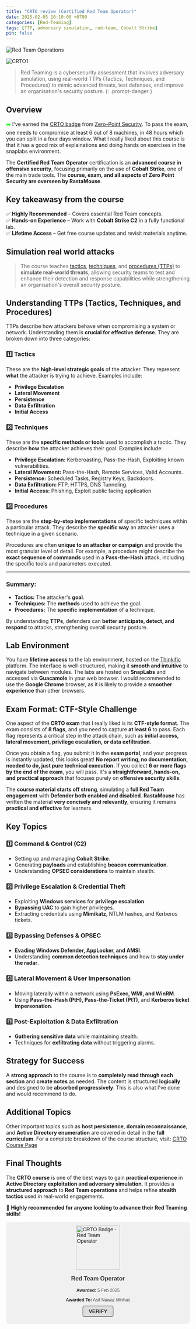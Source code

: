 ```yaml
---
title: "CRTO review (Certified Red Team Operator)"
date: 2025-02-05 10:10:00 +0700
categories: [Red-Teaming]
tags: [TTP, adversary simulation, red-team, Cobalt Strike]
pin: false
---
```


![Red Team Operations](assets/img/red_team_ops.png)

![CRTO1](assets/img/crto1.png)

> Red Teaming is a cybersecurity assessment that involves adversary simulation, using real-world TTPs (Tactics, Techniques, and Procedures) to mimic advanced threats, test defenses, and improve an organisation's security posture.
{: .prompt-danger }

## Overview
<span style="color:#00FF00;">➡️</span>
I've earned the <a href="https://eu.badgr.com/public/assertions/p2xxJx0DQU2ffXblBNslLg" target="_blank">CRTO badge</a> from <a href="https://www.zeropointsecurity.co.uk/" target="_blank">Zero-Point Security</a>.
To pass the exam, one needs to compromise at least 6 out of 8 machines, in 48 hours which you can split in a four days window. 
What I really liked about this course is that it has a good mix of explainations and doing hands on exercises in the snaplabs environment.

The **Certified Red Team Operator** certification is an **advanced course in offensive security**, focusing primarily on the use of **Cobalt Strike**, one of the main trade tools. The **course, exam, and all aspects of Zero Point Security are overseen by RastaMouse**.

## Key takeawasy from the course
✅ **Highly Recommended** – Covers essential Red Team concepts.  
✅ **Hands-on Experience** – Work with **Cobalt Strike C2** in a fully functional lab.  
✅ **Lifetime Access** – Get free course updates and revisit materials anytime.  

## Simulation real world attacks

> The course teaches <a href="https://attack.mitre.org/tactics/enterprise/" target="_blank">tactics</a>, 
<a href="https://attack.mitre.org/techniques/enterprise/" target="_blank">techniques</a>, and 
<a href="https://attack.mitre.org/groups/" target="_blank">procedures (TTPs)</a> to **simulate real-world threats**, 
allowing security teams to test and enhance their detection and response capabilities while strengthening an organisation's overall security posture.


## Understanding TTPs (Tactics, Techniques, and Procedures)

TTPs describe how attackers behave when compromising a system or network. Understanding them is **crucial for effective defense**. They are broken down into three categories:

### **1️⃣ Tactics**
These are the **high-level strategic goals** of the attacker. They represent **what** the attacker is trying to achieve. Examples include:
- **Privilege Escalation**
- **Lateral Movement**
- **Persistence**
- **Data Exfiltration**
- **Initial Access**

### **2️⃣ Techniques**
These are the **specific methods or tools** used to accomplish a tactic. They describe **how** the attacker achieves their goal. Examples include:

- **Privilege Escalation:** Kerberoasting, Pass-the-Hash, Exploiting known vulnerabilities.
- **Lateral Movement:** Pass-the-Hash, Remote Services, Valid Accounts.
- **Persistence:** Scheduled Tasks, Registry Keys, Backdoors.
- **Data Exfiltration:** FTP, HTTPS, DNS Tunneling.
- **Initial Access:** Phishing, Exploit public facing application.

### **3️⃣ Procedures**
These are the **step-by-step implementations** of specific techniques within a particular attack. They describe the **specific way** an attacker uses a technique in a given scenario. 

Procedures are often **unique to an attacker or campaign** and provide the most granular level of detail. For example, a procedure might describe the **exact sequence of commands** used in a **Pass-the-Hash** attack, including the specific tools and parameters executed.

---

### **Summary:**
- **Tactics:** The attacker's **goal**.
- **Techniques:** The **methods** used to achieve the goal.
- **Procedures:** The **specific implementation** of a technique.

By understanding **TTPs**, defenders can **better anticipate, detect, and respond** to attacks, strengthening overall security posture.

## Lab Environment

You have **lifetime access** to the lab environment, hosted on the <a href="https://www.thinkific.com/" target="_blank">Thinkific</a> platform.
The interface is well-structured, making it **smooth and intuitive** to navigate between modules.
The labs are hosted on **SnapLabs** and accessed via **Guacamole** in your web browser. I would recommended to use the **Google Chrome** browser, as it is likely to provide a **smoother experience** than other browsers.

## Exam Format: CTF-Style Challenge

One aspect of the **CRTO exam** that I really liked is its **CTF-style format**. The exam consists of **8 flags**, and you need to capture **at least 6** to pass. Each flag represents a critical step in the attack chain, such as **initial access, lateral movement, privilege escalation, or data exfiltration**.

Once you obtain a flag, you submit it in the **exam portal**, and your progress is instantly updated, this looks great! **No report writing, no documentation, needed to do, just pure technical execution.** If you collect **6 or more flags by the end of the exam**, you will pass. It's a **straightforward, hands-on, and practical approach** that focuses purely on **offensive security skills**.

The **course material starts off strong**, simulating a **full Red Team engagement** with **Defender both enabled and disabled**. **RastaMouse** has written the material **very concisely and relevantly**, ensuring it remains **practical and effective** for learners.

## Key Topics

### 1️⃣ Command & Control (C2)
- Setting up and managing **Cobalt Strike**.
- Generating **payloads** and establishing **beacon communication**.
- Understanding **OPSEC considerations** to maintain stealth.

### 2️⃣ Privilege Escalation & Credential Theft
- Exploiting **Windows services** for **privilege escalation**.
- **Bypassing UAC** to gain higher privileges.
- Extracting credentials using **Mimikatz**, NTLM hashes, and Kerberos tickets.

### 3️⃣ Bypassing Defenses & OPSEC
- **Evading Windows Defender, AppLocker, and AMSI**.
- Understanding **common detection techniques** and how to **stay under the radar**.

### 4️⃣ Lateral Movement & User Impersonation
- Moving laterally within a network using **PsExec, WMI, and WinRM**.
- Using **Pass-the-Hash (PtH), Pass-the-Ticket (PtT)**, and **Kerberos ticket impersonation**.

### 5️⃣ Post-Exploitation & Data Exfiltration
- **Gathering sensitive data** while maintaining stealth.
- Techniques for **exfiltrating data** without triggering alarms.

## Strategy for Success

A **strong approach** to the course is to **completely read through each section** and **create notes** as needed. The content is structured **logically** and designed to be **absorbed progressively**. This is also what I've done and would recommend to do.

## Additional Topics
Other important topics such as **host persistence**, **domain reconnaissance**, and **Active Directory enumeration** are covered in detail in the **full curriculum**. For a complete breakdown of the course structure, visit: <a href="https://training.zeropointsecurity.co.uk/courses/red-team-ops" target="_blank">CRTO Course Page</a>

## Final Thoughts

The **CRTO course** is one of the best ways to gain **practical experience** in **Active Directory exploitation and adversary simulation**. It provides a **structured approach** to **Red Team operations** and helps refine **stealth tactics** used in real-world engagements.

🚀 **Highly recommended for anyone looking to advance their Red Teaming skills!**

<div class="badgr-badge" style="font-family: Helvetica, Roboto, 'Segoe UI', Calibri, sans-serif; background-color: #f0f0f0; padding: 10px; border-radius: 8px;">
    <a href="https://api.eu.badgr.io/public/assertions/p2xxJx0DQU2ffXblBNslLg" target="_blank">
        <img width="120px" height="120px" src="https://api.eu.badgr.io/public/assertions/p2xxJx0DQU2ffXblBNslLg/image" 
             alt="CRTO Badge - Red Team Operator" style="display: block; margin: 0 auto;">
    </a>
    <p class="badgr-badge-name" style="font-size: 16px; font-weight: 600; text-align: center; color: #333;">
        Red Team Operator
    </p>
    <p class="badgr-badge-date" style="font-size: 12px; text-align: center; color: #444;">
        <strong style="color: #222;">Awarded:</strong> 5 Feb 2025
    </p>
    <p class="badgr-badge-recipient" style="font-size: 12px; text-align: center; color: #444;">
        <strong style="color: #222;">Awarded To:</strong> <span>Asif Nawaz Minhas</span>
    </p>
    <p style="margin: 16px 0; padding: 0; text-align: center;">
        <a class="badgr-badge-verify" target="_blank" 
           href="https://badgecheck.io?url=https%3A%2F%2Fapi.eu.badgr.io%2Fpublic%2Fassertions%2Fp2xxJx0DQU2ffXblBNslLg" 
           style="font-size:14px; font-weight: bold; border: solid 1px #333; text-decoration: none; 
                  padding: 6px 16px; color: #222; background-color: #ddd; border-radius: 4px;">
            VERIFY
        </a>
    </p>
</div>
<script async="async" src="https://eu.badgr.com/assets/widgets.bundle.js"></script>

